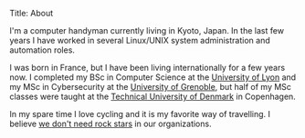 Title: About

I'm a computer handyman currently living in Kyoto, Japan. In the last few years I have worked in several Linux/UNIX system administration and automation roles.

I was born in France, but I have been living internationally for a few years now. I completed my BSc in Computer Science at the [University of Lyon](https://fst-informatique.univ-lyon1.fr/) and my MSc in Cybersecurity at the [University of Grenoble](https://master-informatique.univ-grenoble-alpes.fr/en/), but half of my MSc classes were taught at the [Technical University of Denmark](https://www.compute.dtu.dk/english) in Copenhagen.

In my spare time I love cycling and it is my favorite way of travelling. I believe [we don't need rock stars](https://hypatia.ca/2016/06/21/no-more-rock-stars/) in our organizations.